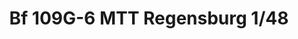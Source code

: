 ---
layout: product
title: "Bf 109G-6 MTT Regensburg  1/48"
price: "2200" 
desc: "Maketa"
img_path: "/assets/img/84143.webp"
brand: "EDUARD"
available: false
special_offer: false
new: false
soon: false
cat: "010000"
subcat: "010400"
subsubcat: "00"
sifra: "84143"
popular: false
spec: false
---
